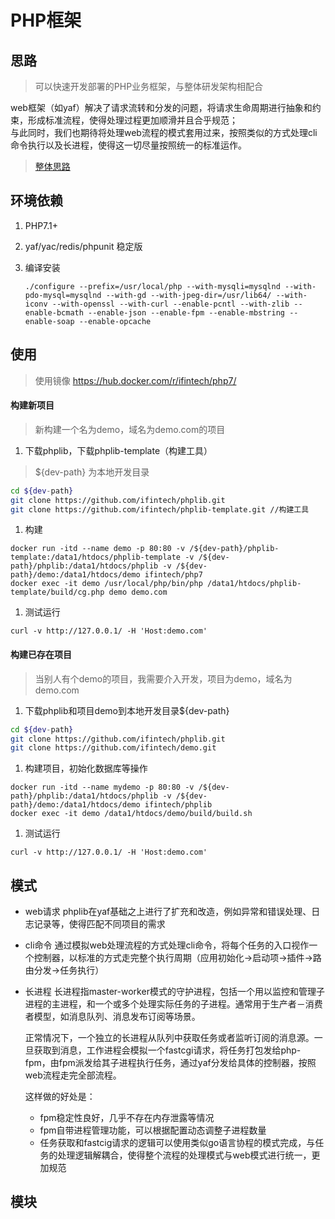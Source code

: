 # PHP框架

## 思路
> 可以快速开发部署的PHP业务框架，与整体研发架构相配合

web框架（如yaf）解决了请求流转和分发的问题，将请求生命周期进行抽象和约束，形成标准流程，使得处理过程更加顺滑并且合乎规范；  
与此同时，我们也期待将处理web流程的模式套用过来，按照类似的方式处理cli命令执行以及长进程，使得这一切尽量按照统一的标准运作。

> [整体思路](think.md)

## 环境依赖

1. PHP7.1+

1. yaf/yac/redis/phpunit 稳定版

1. 编译安装 

   ```shell
   ./configure --prefix=/usr/local/php --with-mysqli=mysqlnd --with-pdo-mysql=mysqlnd --with-gd --with-jpeg-dir=/usr/lib64/ --with-iconv --with-openssl --with-curl --enable-pcntl --with-zlib --enable-bcmath --enable-json --enable-fpm --enable-mbstring --enable-soap --enable-opcache
   ```

## 使用

> 使用镜像 https://hub.docker.com/r/ifintech/php7/

#### 构建新项目
> 新构建一个名为demo，域名为demo.com的项目
1. 下载phplib，下载phplib-template（构建工具）

> ${dev-path} 为本地开发目录
```bash
cd ${dev-path}
git clone https://github.com/ifintech/phplib.git
git clone https://github.com/ifintech/phplib-template.git //构建工具
```
1. 构建

```shell
docker run -itd --name demo -p 80:80 -v /${dev-path}/phplib-template:/data1/htdocs/phplib-template -v /${dev-path}/phplib:/data1/htdocs/phplib -v /${dev-path}/demo:/data1/htdocs/demo ifintech/php7
docker exec -it demo /usr/local/php/bin/php /data1/htdocs/phplib-template/build/cg.php demo demo.com
```

1. 测试运行

```shell
curl -v http://127.0.0.1/ -H 'Host:demo.com'
```

#### 构建已存在项目
> 当别人有个demo的项目，我需要介入开发，项目为demo，域名为demo.com
1. 下载phplib和项目demo到本地开发目录${dev-path}

```bash
cd ${dev-path}
git clone https://github.com/ifintech/phplib.git
git clone https://github.com/ifintech/demo.git
```

1. 构建项目，初始化数据库等操作

```shell
docker run -itd --name mydemo -p 80:80 -v /${dev-path}/phplib:/data1/htdocs/phplib -v /${dev-path}/demo:/data1/htdocs/demo ifintech/phplib
docker exec -it demo /data1/htdocs/demo/build/build.sh
```

1. 测试运行

```shell
curl -v http://127.0.0.1/ -H 'Host:demo.com'
```

## 模式

* web请求
  phplib在yaf基础之上进行了扩充和改造，例如异常和错误处理、日志记录等，使得匹配不同项目的需求
* cli命令
  通过模拟web处理流程的方式处理cli命令，将每个任务的入口视作一个控制器，以标准的方式走完整个执行周期（应用初始化->启动项->插件->路由分发->任务执行）
* 长进程
  长进程指master-worker模式的守护进程，包括一个用以监控和管理子进程的主进程，和一个或多个处理实际任务的子进程。通常用于生产者－消费者模型，如消息队列、消息发布订阅等场景。 
 
  正常情况下，一个独立的长进程从队列中获取任务或者监听订阅的消息源。一旦获取到消息，工作进程会模拟一个fastcgi请求，将任务打包发给php-fpm，由fpm派发给其子进程执行任务，通过yaf分发给具体的控制器，按照web流程走完全部流程。  

  这样做的好处是：
  * fpm稳定性良好，几乎不存在内存泄露等情况
  * fpm自带进程管理功能，可以根据配置动态调整子进程数量
  * 任务获取和fastcig请求的逻辑可以使用类似go语言协程的模式完成，与任务的处理逻辑解耦合，使得整个流程的处理模式与web模式进行统一，更加规范


## 模块